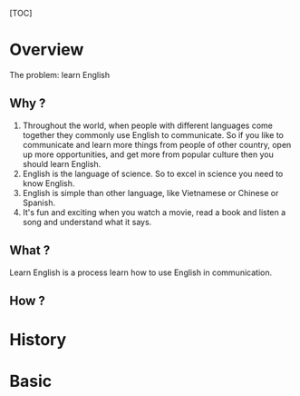 [TOC]

# Overview
The problem: learn English

## Why ?
1. Throughout the world, when people with different languages come together they commonly use English to communicate. So if you like to communicate and learn more things from people of other country, open up more opportunities, and get more from popular culture then you should learn English.
2. English is the language of science. So to excel in science you need to know English.
3. English is simple than other language, like Vietnamese or Chinese or Spanish.
4. It's fun and exciting when you watch a movie, read a book and listen a song and understand what it says.

## What ?
Learn English is a process learn how to use English in communication.

## How ?

# History

# Basic
